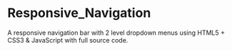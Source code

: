 # Responsive_Navigation
A responsive navigation bar with 2 level dropdown menus using HTML5 + CSS3 &amp; JavaScript with full source code.
